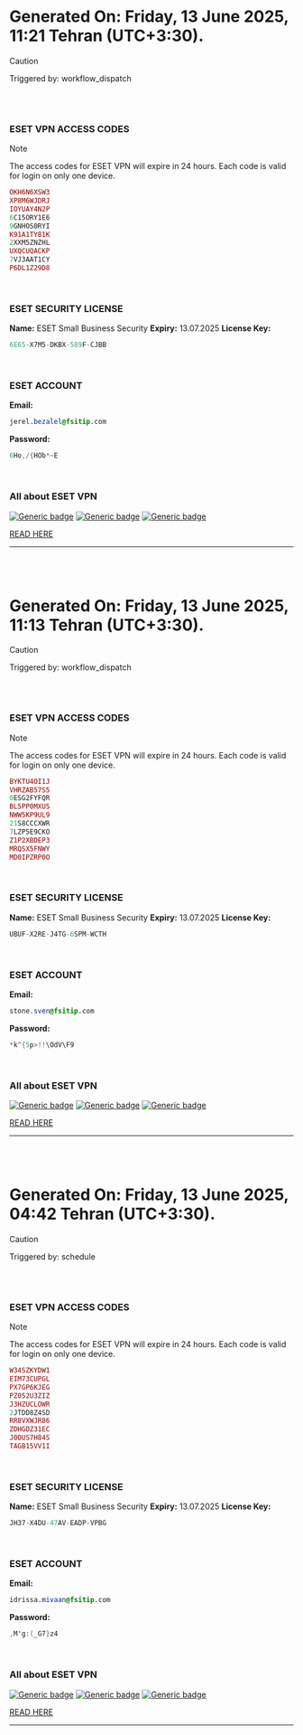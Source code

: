 # Generated On: Friday, 13 June 2025, 11:21 Tehran (UTC+3:30).

> [!CAUTION]
> Triggered by: workflow_dispatch

<br><br>

### ESET VPN ACCESS CODES

> [!NOTE]
> The access codes for ESET VPN will expire in 24 hours.
> Each code is valid for login on only one device.

```ruby
OKH6N6XSW3
XP8M6WJDRJ
IOYUAY4N2P
6C15ORY1E6
9GNHOS0RYI
K91A1TY81K
2XXM5ZNZHL
UXQCUQACKP
7VJ3AAT1CY
P6DL1Z29D8
```

<br>

### ESET SECURITY LICENSE

**Name:** ESET Small Business Security
**Expiry:** 13.07.2025
**License Key:**

```POV-Ray SDL
6E65-X7M5-DKBX-589F-CJBB
```

<br>

### ESET ACCOUNT

**Email:**

```CSS
jerel.bezalel@fsitip.com
```

**Password:**

```POV-Ray SDL
6Ho,/{HOb*~E
```

<br>

### All about ESET VPN


[![Generic badge](https://img.shields.io/badge/Download-Android-green.svg)](https://play.google.com/store/apps/details?id=com.eset.vpn)
[![Generic badge](https://img.shields.io/badge/Download-ios-white.svg)](https://apps.apple.com/us/app/eset-vpn/id6463002278)
[![Generic badge](https://img.shields.io/badge/Download-windows-blue.svg)](https://download.eset.com/com/eset/apps/home/vpn/windows/latest/eset_vpn_installer.exe)
  

[READ HERE](https://t.me/F_NiREvil/2113)

---

<br><br>

# Generated On: Friday, 13 June 2025, 11:13 Tehran (UTC+3:30).

> [!CAUTION]
> Triggered by: workflow_dispatch

<br><br>

### ESET VPN ACCESS CODES

> [!NOTE]
> The access codes for ESET VPN will expire in 24 hours.
> Each code is valid for login on only one device.

```ruby
BYKTU4OI1J
VHRZAB57S5
0ESG2FYFQR
BL5PP0MXUS
NWW5KP9UL9
21S8CCCXWR
7LZP5E9CKO
Z1P2XBDEP3
MRQSX5FNWY
MD0IPZRP0O
```

<br>

### ESET SECURITY LICENSE

**Name:** ESET Small Business Security
**Expiry:** 13.07.2025
**License Key:**

```POV-Ray SDL
UBUF-X2RE-J4TG-6SPM-WCTH
```

<br>

### ESET ACCOUNT

**Email:**

```CSS
stone.sven@fsitip.com
```

**Password:**

```POV-Ray SDL
*k^{5p>!!\OdV\F9
```

<br>

### All about ESET VPN


[![Generic badge](https://img.shields.io/badge/Download-Android-green.svg)](https://play.google.com/store/apps/details?id=com.eset.vpn)
[![Generic badge](https://img.shields.io/badge/Download-ios-white.svg)](https://apps.apple.com/us/app/eset-vpn/id6463002278)
[![Generic badge](https://img.shields.io/badge/Download-windows-blue.svg)](https://download.eset.com/com/eset/apps/home/vpn/windows/latest/eset_vpn_installer.exe)
  

[READ HERE](https://t.me/F_NiREvil/2113)

---

<br><br>

# Generated On: Friday, 13 June 2025, 04:42 Tehran (UTC+3:30).

> [!CAUTION]
> Triggered by: schedule

<br><br>

### ESET VPN ACCESS CODES

> [!NOTE]
> The access codes for ESET VPN will expire in 24 hours.
> Each code is valid for login on only one device.

```ruby
W34SZKYDW1
EIM73CUPGL
PX7GP6KJEG
PZ052U3ZIZ
J3HZUCLOWR
2JTDD8Z4SD
RR8VXWJR86
ZDHGDZ31EC
J0OUS7H84S
TAGB15VV1I
```

<br>

### ESET SECURITY LICENSE

**Name:** ESET Small Business Security
**Expiry:** 13.07.2025
**License Key:**

```POV-Ray SDL
JH37-X4DU-47AV-EADP-VPBG
```

<br>

### ESET ACCOUNT

**Email:**

```CSS
idrissa.mivaan@fsitip.com
```

**Password:**

```POV-Ray SDL
,M'g:(_G7}z4
```

<br>

### All about ESET VPN


[![Generic badge](https://img.shields.io/badge/Download-Android-green.svg)](https://play.google.com/store/apps/details?id=com.eset.vpn)
[![Generic badge](https://img.shields.io/badge/Download-ios-white.svg)](https://apps.apple.com/us/app/eset-vpn/id6463002278)
[![Generic badge](https://img.shields.io/badge/Download-windows-blue.svg)](https://download.eset.com/com/eset/apps/home/vpn/windows/latest/eset_vpn_installer.exe)
  

[READ HERE](https://t.me/F_NiREvil/2113)

---

<br><br>

